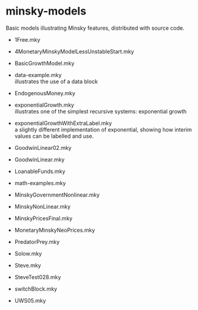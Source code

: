 # minsky-models
Basic models illustrating Minsky features, distributed with source
code.


* 1Free.mky                                  
* 4MonetaryMinskyModelLessUnstableStart.mky  
* BasicGrowthModel.mky                       
* data-example.mky                           
illustrates the use of a data block

* EndogenousMoney.mky                        
* exponentialGrowth.mky                      
illustrates one of the simplest recursive systems: exponential growth

* exponentialGrowthWithExtraLabel.mky        
a slightly different implementation of exponential, showing how
interim values can be labelled and use.

* GoodwinLinear02.mky                        
* GoodwinLinear.mky                          
* LoanableFunds.mky                          
* math-examples.mky                          
* MinskyGovernmentNonlinear.mky
* MinskyNonLinear.mky
* MinskyPricesFinal.mky
* MonetaryMinskyNeoPrices.mky
* PredatorPrey.mky
* Solow.mky
* Steve.mky
* SteveTest028.mky
* switchBlock.mky
* UWS05.mky

